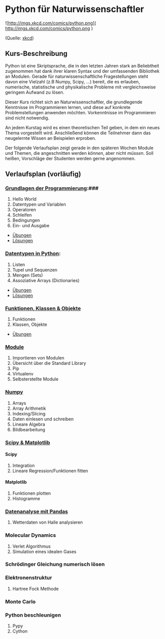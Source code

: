 Python für Naturwissenschaftler
===============================

![http://imgs.xkcd.com/comics/python.png]( http://imgs.xkcd.com/comics/python.png )

(Quelle: [xkcd]( https://xkcd.com/353/))

Kurs-Beschreibung
-----------------

Python ist eine Skriptsprache, die in den letzten Jahren stark an Beliebtheit zugenommen hat dank ihrer klaren Syntax
und der umfassenden Bibliothek an Modulen.
Gerade für naturwissenschaftliche Fragestellungen steht davon eine Vielzahl (z.B Numpy, Scipy, ...) bereit, 
die es erlauben, numerische, statistische und physikalische Probleme mit vergleichsweise geringem Aufwand zu lösen.


Dieser Kurs richtet sich an Naturwissenschaftler, die grundlegende Kenntnisse im Programmieren lernen, und diese
auf konkrete Problemstellungen anwenden möchten. Vorkenntnisse im Programmieren sind nicht notwendig.


An jedem Kurstag wird es einen theoretischen Teil geben, in dem ein neues Thema vorgestellt wird. Anschließend können
die Teilnehmer dann das neugelernte Wissen an Beispielen erproben.

Der folgende Verlaufsplan zeigt gerade in den späteren Wochen Module und Themen, die angeschnitten werden _können_, aber nicht _müssen_.
Soll heißen, Vorschläge der Studenten werden gerne angenommen.

Verlaufsplan (vorläufig)
------------

### [Grundlagen der Programmierung](https://github.com/gkabbe/Python-Kurs2015/wiki/1----Grundlagen):###

1. Hello World
1. Datentypen und Variablen
1. Operatoren
1. Schleifen
1. Bedingungen
1. Ein- und Ausgabe

* [Übungen](https://github.com/gkabbe/Python-Kurs2015/wiki/Woche-1---Grundlagen---%C3%9Cbungen)
* [Lösungen](https://github.com/gkabbe/Python-Kurs2015/tree/master/L%C3%B6sungen/Woche1)

### [Datentypen in Python](https://github.com/gkabbe/Python-Kurs2015/wiki/Woche-2---Datentypen): ###

1. Listen
1. Tupel und Sequenzen
1. Mengen (Sets)
1. Assoziative Arrays (Dictionaries)

* [Übungen](https://github.com/gkabbe/Python-Kurs2015/wiki/Woche-2---Datentypen--%C3%9Cbungen)
* [Lösungen](https://github.com/gkabbe/Python-Kurs2015/tree/master/L%C3%B6sungen/Woche2)


### [Funktionen, Klassen & Objekte](https://github.com/gkabbe/Python-Kurs2015/wiki/Woche-3---Funktionen,-Klassen-und-Objekte) ###

1. Funktionen
1. Klassen, Objekte

* [Übungen](https://github.com/gkabbe/Python-Kurs2015/wiki/Woche-3---Funktionen,-Klassen-und-Objekte-%C3%9Cbungen)

### [Module](https://github.com/gkabbe/Python-Kurs2015/wiki/4-Module-&-Exceptions) ###

1. Importieren von Modulen
1. Übersicht über die Standard Library
1. Pip
1. Virtualenv
1. Selbsterstellte Module

### [Numpy](https://github.com/gkabbe/Python-Kurs2015/wiki/5---Numpy) ###

1. Arrays
1. Array Arithmetik
1. Indexing/Slicing
1. Daten einlesen und schreiben
1. Lineare Algebra
1. Bildbearbeitung

### [Scipy & Matplotlib](https://github.com/gkabbe/Python-Kurs2015/wiki/Scipy-&-Matplotlib) ###

#### Scipy ####


1. Integration
1. Lineare Regression/Funktionen fitten

#### Matplotlib ####

1. Funktionen plotten
1. Histogramme

### [Datenanalyse mit Pandas](https://github.com/gkabbe/Python-Kurs2015/wiki/Wetterdaten-mit-Pandas--%C3%9Cbung) ###

1. Wetterdaten von Halle analysieren

### Molecular Dynamics ###

1. Verlet Algorithmus
1. Simulation eines idealen Gases

### Schrödinger Gleichung numerisch lösen ###

### Elektronenstruktur ###

1. Hartree Fock Methode

### Monte Carlo ###

### Python beschleunigen ###

1. Pypy
1. Cython


